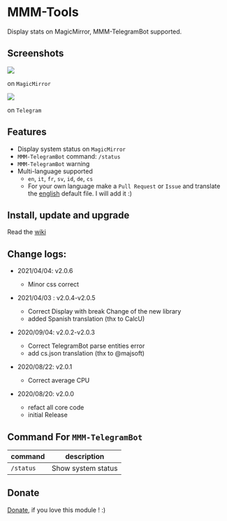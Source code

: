 # MMM-Tools
Display stats on MagicMirror, MMM-TelegramBot supported.

## Screenshots
![](https://github.com/bugsounet/MMM-Tools/blob/dev/capture/capture3.png)

on `MagicMirror`

![](https://github.com/bugsounet/MMM-Tools/blob/dev/capture/capture4.png)

on `Telegram`

## Features
- Display system status on `MagicMirror`
- `MMM-TelegramBot` command: `/status`
- `MMM-TelegramBot` warning
- Multi-language supported 
  * `en`, `it`, `fr`, `sv`, `id`, `de`, `cs`
  * For your own language make a `Pull Request` or `Issue` and translate the [english](https://github.com/bugsounet/MMM-Tools/blob/dev/translations/en.json) default file. I will add it :)

## Install, update and upgrade
Read the [wiki](https://github.com/bugsounet/MMM-Tools/wiki)

## Change logs:

* 2021/04/04: v2.0.6
  - Minor css correct

* 2021/04/03 : v2.0.4-v2.0.5
  - Correct Display with break Change of the new library
  - added Spanish translation (thx to CalcU)

* 2020/09/04: v2.0.2-v2.0.3
  - Correct TelegramBot parse entities error
  - add cs.json translation (thx to @majsoft)

* 2020/08/22: v2.0.1
  - Correct average CPU

* 2020/08/20: v2.0.0
  - refact all core code
  - initial Release

## Command For `MMM-TelegramBot`
|command | description
|--- |---
|`/status` | Show system status

## Donate
 [Donate](https://www.paypal.com/cgi-bin/webscr?cmd=_s-xclick&hosted_button_id=TTHRH94Y4KL36&source=url), if you love this module ! :)
